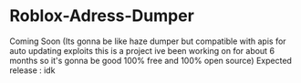 # Roblox-Adress-Dumper
Coming Soon (Its gonna be like haze dumper but compatible with apis for auto updating exploits this is a project ive been working on for about 6 months so it's gonna be good 100% free and 100% open source)
Expected release : idk
